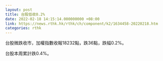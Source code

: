 ```yaml
---
layout: post
title: 台股低收0.2%
date: 2022-02-18 14:15:14.000000000 +08:00
link: https://news.rthk.hk/rthk/ch/component/k2/1634458-20220218.htm
categories: rthk
---
```


台股微跌收市，加權指數收報18232點，跌36點，跌幅0.2%。

台股本周累計跌0.4%。
